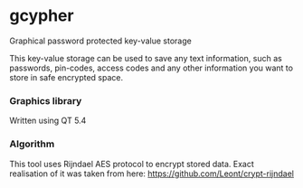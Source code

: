 # gcypher
Graphical password protected key-value storage

This key-value storage can be used to save any text information, such as passwords, pin-codes, access codes and any other information you want to store in safe encrypted space.

### Graphics library
Written using QT 5.4

### Algorithm
This tool uses Rijndael AES protocol to encrypt stored data. Exact realisation of it was taken from here: https://github.com/Leont/crypt-rijndael
